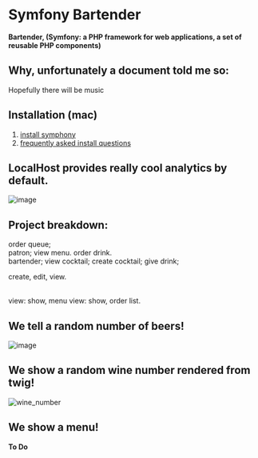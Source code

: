 # Symfony Bartender
<b>Bartender, (Symfony: a PHP framework for web applications, a set of reusable PHP components)</b>

## Why, unfortunately a document told me so:
Hopefully there will be music

## Installation (mac)
1. [install symphony](https://symfony.com/doc/current/setup.html)
2. [frequently asked install questions](https://github.com/sp-curr-name/symphony_bartender/issues/1)

## LocalHost provides really cool analytics by default.
![image](https://user-images.githubusercontent.com/11463275/29901718-799b86e4-8dc7-11e7-92db-05735db43cb4.png)

## Project breakdown:
order queue; 
<br>patron; view menu. order drink.
<br>bartender; view cocktail; create cocktail;  give drink;

create, edit, view.

<br>view: show, menu
view: show, order list.

## We tell a random number of beers!
![image](https://user-images.githubusercontent.com/11463275/29901841-60109bb4-8dc8-11e7-9fe6-fbc6f9d52aa2.png)
## We show a random wine number rendered from twig!
![wine_number](https://user-images.githubusercontent.com/11463275/29905653-f79b91a4-8ddd-11e7-8a00-3ac3f473bf35.png)
## We show a menu!
**To Do**
